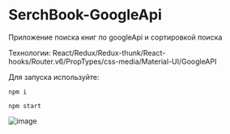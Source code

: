 # SerchBook-GoogleApi

Приложение поиска книг по googleApi и сортировкой поиска

Технологии: React/Redux/Redux-thunk/React-hooks/Router.v6/PropTypes/css-media/Material-UI/GoogleAPI

Для запуска используйте: 

```
npm i

npm start
```

![image](https://github.com/Stilone/SerchBook-GoogleApi/assets/54247765/c1bda649-893c-4254-bb22-fae2d5f34b4b)

